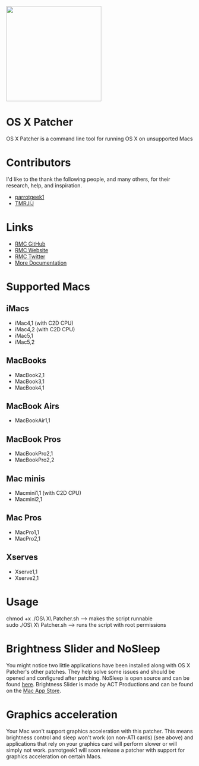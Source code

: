 <img src="https://github.com/rmc-team/osx-patcher/raw/master/MacBook.png" width="256">

# OS X Patcher
OS X Patcher is a command line tool for running OS X on unsupported Macs

# Contributors
I'd like to the thank the following people, and many others, for their research, help, and inspiration.
- [parrotgeek1](https://forums.macrumors.com/members/1033441/)
- [TMRJIJ](https://forums.macrumors.com/members/tmrjij.878094/)

# Links
- [RMC GitHub](https://github.com/rmc-team)
- [RMC Website](https://www.rmc-team.ch/)
- [RMC Twitter](https://twitter.com/_rmcteam)
- [More Documentation](https://www.rmc-team.ch/osx-patcher)

# Supported Macs
## iMacs
-   iMac4,1 (with C2D CPU)
-   iMac4,2 (with C2D CPU)
-   iMac5,1
-   iMac5,2
## MacBooks
-   MacBook2,1
-   MacBook3,1
-   MacBook4,1
## MacBook Airs
-   MacBookAir1,1
## MacBook Pros
-   MacBookPro2,1
-   MacBookPro2,2
## Mac minis
-   Macmini1,1 (with C2D CPU)
-   Macmini2,1
## Mac Pros
-   MacPro1,1
-   MacPro2,1
## Xserves
-   Xserve1,1
-   Xserve2,1

# Usage
chmod +x ./OS\ X\ Patcher.sh —> makes the script runnable  
sudo ./OS\ X\ Patcher.sh —> runs the script with root permissions  

# Brightness Slider and NoSleep
You might notice two little applications have been installed along with OS X Patcher's other patches. They help solve some issues and should be opened and configured after patching. NoSleep is open source and can be found [here](https://github.com/integralpro/nosleep). Brightness Slider is made by ACT Productions and can be found on the [Mac App Store](http://itunes.apple.com/us/app/brightness-control/id456624497?ls=1&mt=12).

# Graphics acceleration
Your Mac won't support graphics acceleration with this patcher. This means brightness control and sleep won't work (on non-ATI cards) (see above) and applications that rely on your graphics card will perform slower or will simply not work. parrotgeek1 will soon release a patcher with support for graphics acceleration on certain Macs.